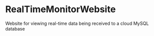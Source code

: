 RealTimeMonitorWebsite
======================

Website for viewing real-time data being received to a cloud MySQL database
